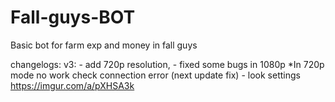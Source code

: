 # Fall-guys-BOT

Basic bot for farm exp and money in fall guys 


changelogs:
v3: - add 720p resolution,
    - fixed some bugs in 1080p
    *In 720p mode no work check connection error (next update fix)
    - look settings https://imgur.com/a/pXHSA3k 
